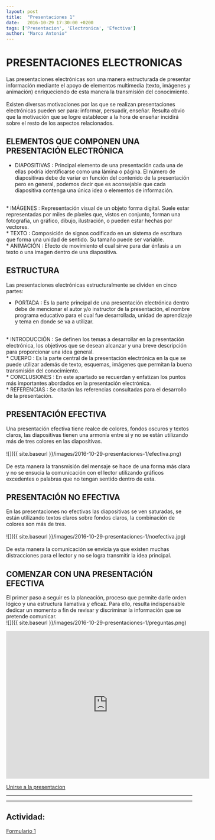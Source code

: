```yaml
---
layout: post
title:  "Presentaciones 1"
date:   2016-10-29 17:30:00 +0200
tags: ['Presentacion', 'Electronica', 'Efectiva']
author: "Marco Antonio"
---
```


# PRESENTACIONES ELECTRONICAS

Las presentaciones electrónicas son una manera estructurada de presentar información mediante el apoyo de elementos multimedia (texto, imágenes y animación) enriqueciendo de esta manera la transmisión del conocimiento. 
<br><br>
Existen diversas motivaciones por las que se realizan presentaciones electrónicas pueden ser para: informar, persuadir, enseñar. Resulta obvio que la motivación que se logre establecer a la hora de enseñar incidirá sobre el resto de los aspectos relacionados.
<br>

## ELEMENTOS QUE COMPONEN UNA PRESENTACIÓN ELECTRÓNICA 

* DIAPOSITIVAS 
 : Principal elemento de una presentación cada una de ellas podría identificarse como una lámina o página. El número de diapositivas debe de variar en función del contenido de la presentación pero en general, podemos decir que es aconsejable que cada diapositiva contenga una única idea o elementos de información.
<br>
* IMÁGENES 
 : Representación visual de un objeto forma digital. Suele estar representadas por miles de píxeles que, vistos en conjunto, forman una fotografía, un gráfico, dibujo, ilustración, o pueden estar hechas por vectores.
<br>
* TEXTO 
 : Composición de signos codificado en un sistema de escritura que forma una unidad de sentido. Su tamaño puede ser variable.
<br> 
* ANIMACIÓN 
 : Efecto de movimiento el cual sirve para dar énfasis a un texto o una imagen dentro de una diapositiva.

## ESTRUCTURA 

Las presentaciones electrónicas estructuralmente se dividen en cinco partes: 
<br>

* PORTADA 
 : Es la parte principal de una presentación electrónica dentro debe de mencionar el autor y/o instructor de la presentación, el nombre programa educativo para el cual fue desarrollada, unidad de aprendizaje y tema en donde se va a utilizar.
<br> 
* INTRODUCCIÓN 
 : Se definen los temas a desarrollar en la presentación electrónica, los objetivos que se desean alcanzar y una breve descripción para proporcionar una idea general.
<br> 
* CUERPO 
 : Es la parte central de la presentación electrónica en la que se puede utilizar además de texto, esquemas, imágenes que permitan la buena transmisión del conocimiento.
<br> 
* CONCLUSIONES 
 : En este apartado se recuerdan y enfatizan los puntos más importantes abordados en la presentación electrónica.
<br> 
* REFERENCIAS 
 : Se citarán las referencias consultadas para el desarrollo de la presentación.
<br>

## PRESENTACIÓN EFECTIVA

Una presentación efectiva tiene realce de colores, fondos oscuros y textos claros, las diapositivas tienen una armonía entre si y no se están utilizando más de tres colores en las diapositivas.
<br> <br>
![]({{ site.baseurl }}/images/2016-10-29-presentaciones-1/efectiva.png)
<br><br>
De esta manera la transmisión del mensaje se hace de una forma más clara y no se ensucia la comunicación con el lector utilizando gráficos excedentes o palabras que no tengan sentido dentro de esta.
<br>

## PRESENTACIÓN NO EFECTIVA

En las presentaciones no efectivas las diapositivas se ven saturadas, se están utilizando textos claros sobre fondos claros, la combinación de colores son más de tres.
<br> <br>
![]({{ site.baseurl }}/images/2016-10-29-presentaciones-1/noefectiva.jpg)
<br><br>
De esta manera la comunicación se envicia ya que existen muchas distracciones para el lector y no se logra transmitir la idea principal.
<br> 

## COMENZAR CON UNA PRESENTACIÓN EFECTIVA

El primer paso a seguir es la planeación, proceso que permite darle orden lógico y una estructura llamativa y eficaz. Para ello, resulta indispensable dedicar un momento a fin de revisar y discriminar la información que se pretende comunicar.
<br>
![]({{ site.baseurl }}/images/2016-10-29-presentaciones-1/preguntas.png)

<iframe id="iframe_container" frameborder="0" webkitallowfullscreen="" mozallowfullscreen="" allowfullscreen="" width="550" height="400" src="https://prezi.com/embed/xpensvh3o1yj/?bgcolor=ffffff&amp;lock_to_path=0&amp;autoplay=0&amp;autohide_ctrls=0&amp;landing_data=bHVZZmNaNDBIWnNjdEVENDRhZDFNZGNIUE1iejlPc2ZuVWRJM0RzZnBybnpodVhnNkoyeWNkeVFSbmh0QmYzL2lmOD0&amp;landing_sign=-DH3TfHqzDyL2uOARk2JfDz3NyKEpsI6de2Hymm8Z1o"></iframe>

<a target="_blank" href="https://prezi.com/xpensvh3o1yj/present/?auth_key=5hg5sfr&follow=naq3tqrrn8hn"> Unirse a la presentacion</a>

***
***

## Actividad:

<a target="_blank" href="https://goo.gl/forms/XHUxgbvDbT8s77rn1">Formulario 1</a>
